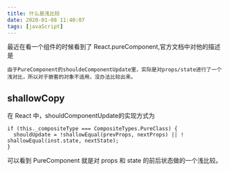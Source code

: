 ```yaml
---
title: 什么是浅比较
date: 2020-01-08 11:40:07
tags: [javaScript]
---
```


最近在看一个组件的时候看到了 React.pureComponent,官方文档中对他的描述是

```
由于PureComponent的shouldeComponentUpdate里，实际是对props/state进行了一个浅对比，所以对于嵌套的对象不适用，没办法比较出来。
```

## shallowCopy

在 React 中，shouldComponentUpdate的实现方式为

```
if (this._compositeType === CompositeTypes.PureClass) {
  shouldUpdate = !shallowEqual(prevProps, nextProps) || ! shallowEqual(inst.state, nextState);
}
```
可以看到 PureComponent 就是对 props 和 state 的前后状态做的一个浅比较。
